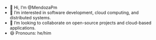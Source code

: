 - 👋 Hi, I’m @MendozaPm
- 👀 I’m interested in software development, cloud computing, and distributed systems.
- 💞️ I’m looking to collaborate on open-source projects and cloud-based applications.
- 😄 Pronouns: he/him
